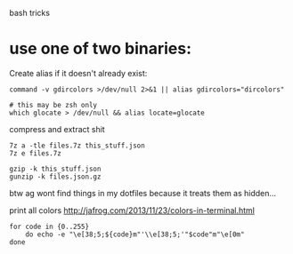 bash tricks

# use one of two binaries:
Create alias if it doesn't already exist:

    command -v gdircolors >/dev/null 2>&1 || alias gdircolors="dircolors"

	# this may be zsh only
    which glocate > /dev/null && alias locate=glocate


compress and extract shit

	7z a -tle files.7z this_stuff.json
	7z e files.7z

	gzip -k this_stuff.json
	gunzip -k files.json.gz


btw ag wont find things in my dotfiles because it treats them as hidden...


print all colors
http://jafrog.com/2013/11/23/colors-in-terminal.html

	for code in {0..255}
		do echo -e "\e[38;5;${code}m"'\\e[38;5;'"$code"m"\e[0m"
	done

